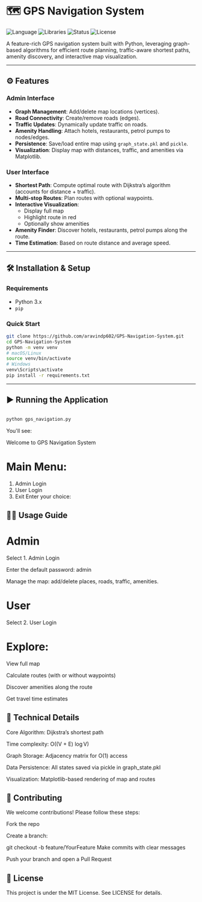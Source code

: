# 🗺️ GPS Navigation System

![Language](https://img.shields.io/badge/Language-Python-blue.svg)
![Libraries](https://img.shields.io/badge/Libraries-NetworkX%20%7C%20Matplotlib-orange.svg)
![Status](https://img.shields.io/badge/Status-Maintained-green.svg)
![License](https://img.shields.io/badge/License-MIT-brightgreen.svg)

A feature-rich GPS navigation system built with Python, leveraging graph-based algorithms for efficient route planning, traffic-aware shortest paths, amenity discovery, and interactive map visualization.

---

## ⚙️ Features

### Admin Interface
- **Graph Management**: Add/delete map locations (vertices).
- **Road Connectivity**: Create/remove roads (edges).
- **Traffic Updates**: Dynamically update traffic on roads.
- **Amenity Handling**: Attach hotels, restaurants, petrol pumps to nodes/edges.
- **Persistence**: Save/load entire map using `graph_state.pkl` and `pickle`.
- **Visualization**: Display map with distances, traffic, and amenities via Matplotlib.

### User Interface
- **Shortest Path**: Compute optimal route with Dijkstra’s algorithm (accounts for distance + traffic).
- **Multi-stop Routes**: Plan routes with optional waypoints.
- **Interactive Visualization**:  
  - Display full map  
  - Highlight route in red  
  - Optionally show amenities
- **Amenity Finder**: Discover hotels, restaurants, petrol pumps along the route.
- **Time Estimation**: Based on route distance and average speed.

---

## 🛠️ Installation & Setup

### Requirements
- Python 3.x
- `pip`

### Quick Start
```bash
git clone https://github.com/aravindp602/GPS-Navigation-System.git
cd GPS-Navigation-System
python -m venv venv
# macOS/Linux
source venv/bin/activate
# Windows
venv\Scripts\activate
pip install -r requirements.txt
```
---
## ▶️ Running the Application
```bash

python gps_navigation.py
```
You'll see:


Welcome to GPS Navigation System

# Main Menu:

1. Admin Login
2. User Login
3. Exit
Enter your choice:


## 👨‍💻 Usage Guide

# Admin

Select 1. Admin Login

Enter the default password: admin

Manage the map: add/delete places, roads, traffic, amenities.

# User

Select 2. User Login

# Explore:

View full map

Calculate routes (with or without waypoints)

Discover amenities along the route

Get travel time estimates

## 🔬 Technical Details

Core Algorithm: Dijkstra’s shortest path

Time complexity: O((V + E) log V)

Graph Storage: Adjacency matrix for O(1) access

Data Persistence: All states saved via pickle in graph_state.pkl

Visualization: Matplotlib-based rendering of map and routes


## 🤝 Contributing
We welcome contributions! Please follow these steps:

Fork the repo

Create a branch:

git checkout -b feature/YourFeature
Make commits with clear messages

Push your branch and open a Pull Request

## 📜 License
This project is under the MIT License. See LICENSE for details.

